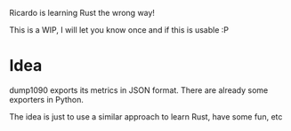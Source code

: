Ricardo is learning Rust the wrong way!

This is a WIP, I will let you know once and if this is usable :P

# Idea
dump1090 exports its metrics in JSON format. There are already some exporters in Python.

The idea is just to use a similar approach to learn Rust, have some fun, etc